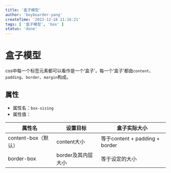 ```yaml
---
title: '盒子模型'
author: 'keyboarder-yang'
createTime: '2023-12-18 11:16:21'
tags: [ '盒子模型', 'box' ]
status: 'done'
---
```


# 盒子模型

css中每一个标签元素都可以看作是一个‘盒子’，每一个‘盒子’都由`content`、`padding`、`border`、`margin`构成。

## 属性

+ 属性名：`box-sizing`
+ 属性值：

| 属性名             | 设置目标         | 盒子实际大小                       |
|-----------------|--------------|------------------------------|
| content-box（默认） | content大小    | 等于content + padding + border |
| border-box      | border及其内层大小 | 等于设定的大小                      |